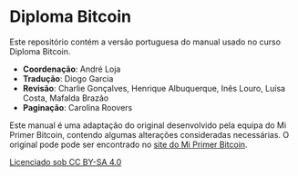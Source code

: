 # Diploma Bitcoin

Este repositório contém a versão portuguesa do manual usado no curso Diploma Bitcoin.

- **Coordenação**: André Loja
- **Tradução**: Diogo Garcia
- **Revisão**: Charlie Gonçalves, Henrique Albuquerque, Inês Louro, Luísa Costa, Mafalda Brazão
- **Paginação**: Carolina Roovers

Este manual é uma adaptação do original desenvolvido pela equipa do Mi Primer Bitcoin, contendo algumas alterações consideradas necessárias. O original pode pode ser encontrado no [site do Mi Primer Bitcoin](https://myfirstbitcoin.io/bitcoin-diploma-course/).

[Licenciado sob CC BY-SA 4.0](LICENSE.md)
